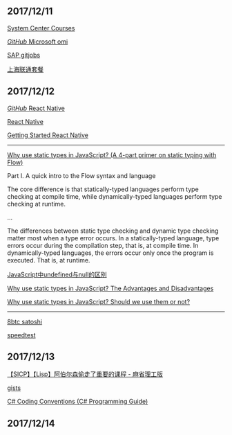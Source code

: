 ## 2017/12/11

[System Center Courses](https://mva.microsoft.com/product-training/system-center#!lang=1033)

[*GitHub* Microsoft omi](https://github.com/Microsoft/omi)

[SAP gitjobs](https://jobs.github.com/positions/7a9ed730-dc5f-11e7-89e7-a65d360147c3)

[上海联通套餐](www.10010.com/mall-web/busiNotice/content?noticeId=34303919)

## 2017/12/12

[*GitHub* React Native](https://github.com/facebook/react-native)

[React Native](http://facebook.github.io/react-native/)

[Getting Started React Native](http://facebook.github.io/react-native/docs/getting-started.html)

----------------------------------------------------------------

[Why use static types in JavaScript? (A 4-part primer on static typing with Flow)](https://medium.freecodecamp.org/why-use-static-types-in-javascript-part-1-8382da1e0adb)

Part I. A quick intro to the Flow syntax and language

The core difference is that statically-typed languages perform type checking at compile time, 
while dynamically-typed languages perform type checking at runtime.

...

The differences between static type checking and dynamic type checking matter most when a type error occurs. In a statically-typed
language, type errors occur during the compilation step, that is, at compile time. In dynamically-typed languages, the errors occur only
once the program is executed. That is, at runtime.

[JavaScript中undefined与null的区别](http://www.ruanyifeng.com/blog/2014/03/undefined-vs-null.html)

[Why use static types in JavaScript? The Advantages and Disadvantages](https://medium.freecodecamp.org/why-use-static-types-in-javascript-part-2-part-3-be699ee7be60)

[Why use static types in JavaScript? Should we use them or not?](https://medium.freecodecamp.org/why-use-static-types-in-javascript-part-4-b2e1e06a67c9)

------------------------------------------------------------------

[8btc satoshi](http://www.8btc.com/cypherpunk-satoshi)

[speedtest](http://www.speedtest.net/)

## 2017/12/13

[【SICP】【Lisp】阿伯尔森偷走了重要的课程 - 麻省理工版](https://www.bilibili.com/video/av1324312/?from=search&seid=5434963568773599107)

[gists](https://help.github.com/articles/about-gists/)

[C# Coding Conventions (C# Programming Guide)](https://docs.microsoft.com/en-us/dotnet/csharp/programming-guide/inside-a-program/coding-conventions)

## 2017/12/14

[]()
















